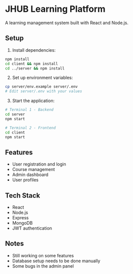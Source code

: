 # JHUB Learning Platform

A learning management system built with React and Node.js.

## Setup

1. Install dependencies:
```bash
npm install
cd client && npm install
cd ../server && npm install
```

2. Set up environment variables:
```bash
cp server/env.example server/.env
# Edit server/.env with your values
```

3. Start the application:
```bash
# Terminal 1 - Backend
cd server
npm start

# Terminal 2 - Frontend  
cd client
npm start
```

## Features

- User registration and login
- Course management
- Admin dashboard
- User profiles

## Tech Stack

- React
- Node.js
- Express
- MongoDB
- JWT authentication

## Notes

- Still working on some features
- Database setup needs to be done manually
- Some bugs in the admin panel